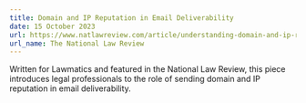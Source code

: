 ```yaml
---
title: Domain and IP Reputation in Email Deliverability
date: 15 October 2023
url: https://www.natlawreview.com/article/understanding-domain-and-ip-reputation-email-deliverability
url_name: The National Law Review
---
```


Written for Lawmatics and featured in the National Law Review, this piece introduces legal professionals to the role of sending domain and IP reputation in email deliverability.
